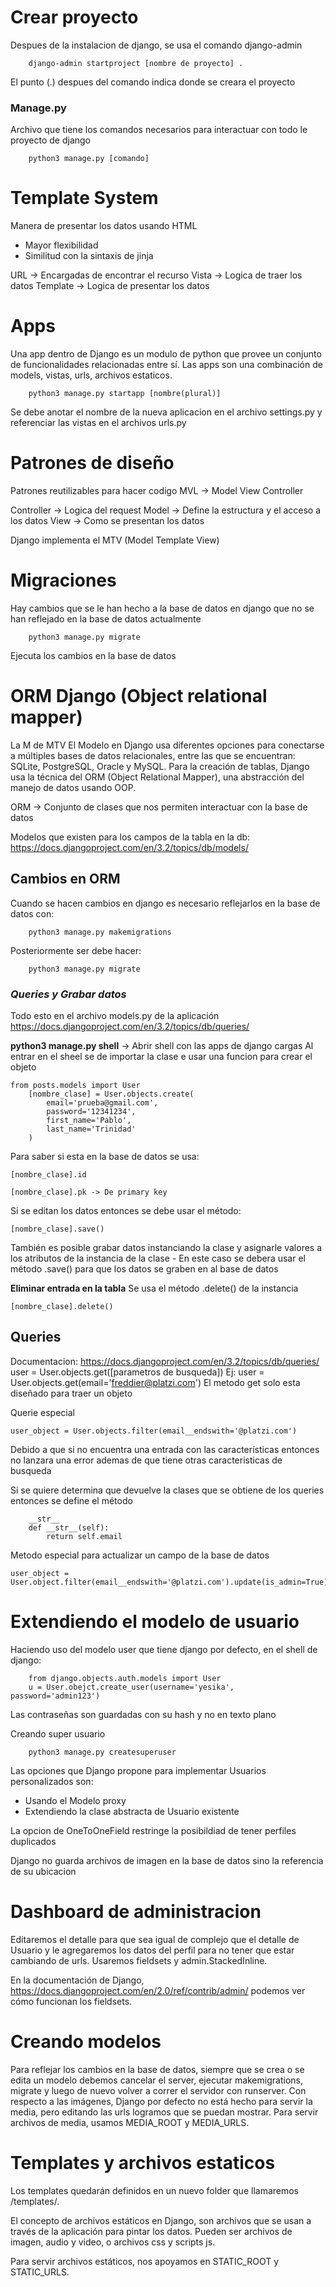 # Crear proyecto

Despues de la instalacion de django, se usa el comando django-admin


        django-admin startproject [nombre de proyecto] .

El punto (.) despues del comando indica donde se creara el proyecto 

### Manage.py

Archivo que tiene los comandos necesarios para interactuar con todo le proyecto de django

        python3 manage.py [comando]

# Template System
Manera de presentar los datos usando HTML
- Mayor flexibilidad
- Similitud con la sintaxis de jinja

URL -> Encargadas de encontrar el recurso
Vista -> Logica de traer los datos
Template -> Logica de presentar los datos
# Apps

Una app dentro de Django es un modulo de python que provee un conjunto de funcionalidades relacionadas entre sí.
Las apps son una combinación de models, vistas, urls, archivos estaticos.

        python3 manage.py startapp [nombre(plural)]

Se debe anotar el nombre de la nueva aplicacion en el archivo settings.py y referenciar
las vistas en el archivos urls.py
# Patrones de diseño

Patrones reutilizables para hacer codigo
MVL -> Model View Controller

Controller -> Logica del request 
Model -> Define la estructura y el acceso a los datos
View -> Como se presentan los datos

Django implementa el MTV (Model Template View)

# Migraciones

Hay cambios que se le han hecho a la base de datos en django que no se han reflejado en la base de datos actualmente

        python3 manage.py migrate

Ejecuta los cambios en la base de datos

# ORM Django (Object relational mapper)

La M de MTV
El Modelo en Django usa diferentes opciones para conectarse a múltiples bases de datos relacionales, entre las que se encuentran: SQLite, PostgreSQL, Oracle y MySQL.
Para la creación de tablas, Django usa la técnica del ORM (Object Relational Mapper), una abstracción del manejo de datos usando OOP.

ORM -> Conjunto de clases que nos permiten interactuar con la base de datos

Modelos que existen para los campos de la tabla en la db:
    https://docs.djangoproject.com/en/3.2/topics/db/models/
## Cambios en ORM

Cuando se hacen cambios en django es necesario reflejarlos en la base de datos con:

        python3 manage.py makemigrations

Posteriormente ser debe hacer:

        python3 manage.py migrate


### ***Queries y Grabar datos***
Todo esto en el archivo models.py de la aplicación
    https://docs.djangoproject.com/en/3.2/topics/db/queries/
        
**python3 manage.py shell** -> Abrir shell con las apps de django cargas
        Al entrar en el sheel se de importar la clase e usar una funcion para crear el objeto
        
    from posts.models import User
        [nombre_clase] = User.objects.create(
            email='prueba@gmail.com',
            password='12341234',
            first_name='Pablo',
            last_name='Trinidad'
        )
        
Para saber si esta en la base de datos se usa:
            
    [nombre_clase].id 
            
    [nombre_clase].pk -> De primary key
            
Si se editan los datos entonces se debe usar el método:

    [nombre_clase].save()
    
También es posible grabar datos instanciando la clase y asignarle valores a los atributos de la instancia de la clase
    - En este caso se debera usar el método .save() para que los datos se graben en al base de datos
    
**Eliminar entrada en la tabla**
    Se usa el método .delete() de la instancia

    [nombre_clase].delete()

## Queries
Documentacion: https://docs.djangoproject.com/en/3.2/topics/db/queries/
    user = User.objects.get([parametros de busqueda])
    Ej:
        user = User.objects.get(email='freddier@platzi.com')
El metodo get solo esta diseñado para traer un objeto

Querie especial

    user_object = User.objects.filter(email__endswith='@platzi.com')

Debido a que si no encuentra una entrada con las características entonces no lanzara una error ademas de que tiene otras caracteristicas de busqueda

Si se quiere determina que devuelve la clases que se obtiene de los queries entonces se define el método 

        __str__ 
        def __str__(self):
            return self.email
        
Metodo especial para actualizar un campo de la base de datos

    user_object = User.object.filter(email__endswith='@platzi.com').update(is_admin=True)

# Extendiendo el modelo de usuario

Haciendo uso del modelo user que tiene django por defecto, en el shell de django:

        from django.objects.auth.models import User
        u = User.obejct.create_user(username='yesika', password='admin123')

Las contraseñas son guardadas con su hash y no en texto plano

Creando super usuario

        python3 manage.py createsuperuser

Las opciones que Django propone para implementar Usuarios personalizados
son:

- Usando el Modelo proxy
- Extendiendo la clase abstracta de Usuario existente

La opcion de OneToOneField restringe la posibildiad de tener perfiles duplicados

Django no guarda archivos de imagen en la base de datos sino la referencia
de su ubicacion

# Dashboard de administracion


Editaremos el detalle para que sea igual de complejo que el detalle de Usuario y le agregaremos los datos del perfil para no tener que estar cambiando de urls. Usaremos fieldsets y admin.StackedInline.

En la documentación de Django, https://docs.djangoproject.com/en/2.0/ref/contrib/admin/ podemos ver cómo funcionan los fieldsets.


# Creando modelos

Para reflejar los cambios en la base de datos, siempre que se crea o se edita un modelo debemos cancelar el server, ejecutar makemigrations, migrate y luego de nuevo volver a correr el servidor con runserver.
Con respecto a las imágenes, Django por defecto no está hecho para servir la media, pero editando las urls logramos que se puedan mostrar. Para servir archivos de media, usamos MEDIA_ROOT y MEDIA_URLS.

# Templates y archivos estaticos

Los templates quedarán definidos en un nuevo folder que llamaremos /templates/.

El concepto de archivos estáticos en Django, son archivos que se usan a través de la aplicación para pintar los datos. Pueden ser archivos de imagen, audio y video, o archivos css y scripts js.

Para servir archivos estáticos, nos apoyamos en STATIC_ROOT y STATIC_URLS.

